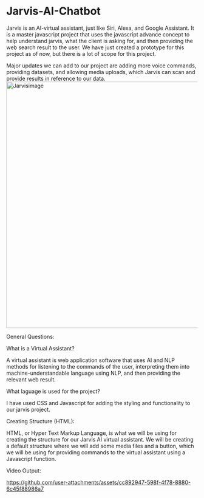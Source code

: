 # Jarvis-AI-Chatbot

Jarvis is an AI-virtual assistant, just like Siri, Alexa, and Google Assistant. It is a master javascript project that uses the javascript advance concept to help understand jarvis, what the client is asking for, and then providing the web search result to the user. We have just created a prototype for this project as of now, but there is a lot of scope for this project.

Major updates we can add to our project are adding more voice commands, providing datasets, and allowing media uploads, which Jarvis can scan and provide results in reference to our data.
<img width="649" alt="Jarvisimage" src="https://github.com/user-attachments/assets/a9c7136e-4b40-4a13-be3f-9670d48d366b" />


General Questions:

What is a Virtual Assistant?

A virtual assistant is web application software that uses AI and NLP methods for listening to the commands of the user, interpreting them into machine-understandable language using NLP, and then providing the relevant web result.

What laguage is used for the project?

I have used CSS and Javascript for adding the styling and functionality to our jarvis project.

Creating Structure (HTML):

HTML, or Hyper Text Markup Language, is what we will be using for creating the structure for our Jarvis AI virtual assistant. We will be creating a default structure where we will add some media files and a button, which we will be using for providing commands to the virtual assistant using a Javascript function.

Video Output:

https://github.com/user-attachments/assets/cc892947-598f-4f78-8880-6c45f88986a7

